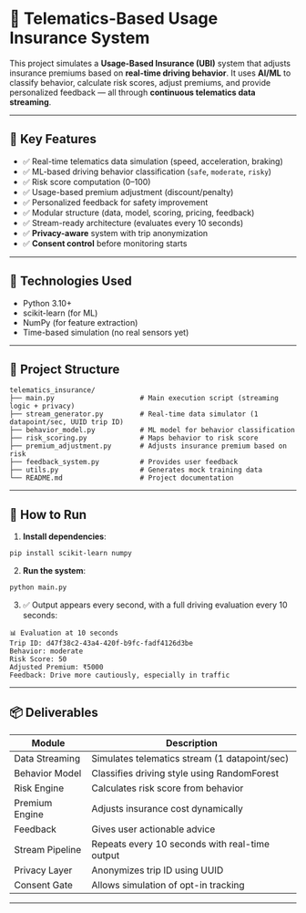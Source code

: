 # 🚗 Telematics-Based Usage Insurance System

This project simulates a **Usage-Based Insurance (UBI)** system that adjusts insurance premiums based on **real-time driving behavior**. It uses **AI/ML** to classify behavior, calculate risk scores, adjust premiums, and provide personalized feedback — all through **continuous telematics data streaming**.

---

## 🎯 Key Features

- ✅ Real-time telematics data simulation (speed, acceleration, braking)
- ✅ ML-based driving behavior classification (`safe`, `moderate`, `risky`)
- ✅ Risk score computation (0–100)
- ✅ Usage-based premium adjustment (discount/penalty)
- ✅ Personalized feedback for safety improvement
- ✅ Modular structure (data, model, scoring, pricing, feedback)
- ✅ Stream-ready architecture (evaluates every 10 seconds)
- ✅ **Privacy-aware** system with trip anonymization
- ✅ **Consent control** before monitoring starts

---

## 🧠 Technologies Used

- Python 3.10+
- scikit-learn (for ML)
- NumPy (for feature extraction)
- Time-based simulation (no real sensors yet)

---

## 📁 Project Structure

```
telematics_insurance/
├── main.py                     # Main execution script (streaming logic + privacy)
├── stream_generator.py         # Real-time data simulator (1 datapoint/sec, UUID trip ID)
├── behavior_model.py           # ML model for behavior classification
├── risk_scoring.py             # Maps behavior to risk score
├── premium_adjustment.py       # Adjusts insurance premium based on risk
├── feedback_system.py          # Provides user feedback
├── utils.py                    # Generates mock training data
└── README.md                   # Project documentation
```

---

## 🚀 How to Run

1. **Install dependencies**:
```bash
pip install scikit-learn numpy
```

2. **Run the system**:
```bash
python main.py
```

3. ✅ Output appears every second, with a full driving evaluation every 10 seconds:
```
📊 Evaluation at 10 seconds
Trip ID: d47f38c2-43a4-420f-b9fc-fadf4126d3be
Behavior: moderate
Risk Score: 50
Adjusted Premium: ₹5000
Feedback: Drive more cautiously, especially in traffic
```

---

## 📦 Deliverables

| Module | Description |
|--------|-------------|
| Data Streaming | Simulates telematics stream (1 datapoint/sec) |
| Behavior Model | Classifies driving style using RandomForest |
| Risk Engine | Calculates risk score from behavior |
| Premium Engine | Adjusts insurance cost dynamically |
| Feedback | Gives user actionable advice |
| Stream Pipeline | Repeats every 10 seconds with real-time output |
| Privacy Layer | Anonymizes trip ID using UUID |
| Consent Gate | Allows simulation of opt-in tracking |

---


